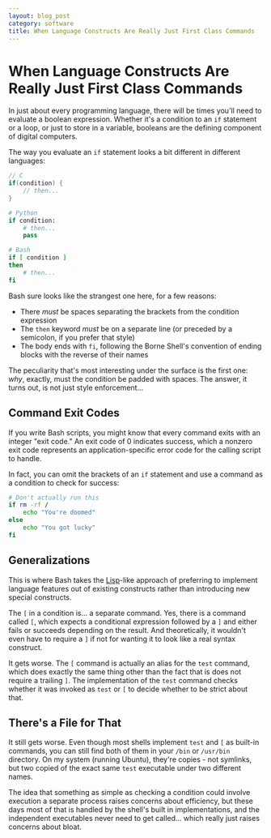 ```yaml
---
layout: blog_post
category: software
title: When Language Constructs Are Really Just First Class Commands
---
```


# When Language Constructs Are Really Just First Class Commands

In just about every programming language, there will be times you'll need to evaluate a boolean expression.
Whether it's a condition to an `if` statement or a loop, or just to store in a variable, booleans are the defining component of digital computers.

The way you evaluate an `if` statement looks a bit different in different languages:

```c
// C
if(condition) {
    // then...
}
```

```python
# Python
if condition:
    # then...
    pass
```

```bash
# Bash
if [ condition ]
then
    # then...
fi
```

Bash sure looks like the strangest one here, for a few reasons:

* There *must* be spaces separating the brackets from the condition expression
* The `then` keyword *must* be on a separate line (or preceded by a semicolon, if you prefer that style)
* The body ends with `fi`, following the Borne Shell's convention of ending blocks with the reverse of their names

The peculiarity that's most interesting under the surface is the first one: *why*, exactly, must the condition be padded with spaces.
The answer, it turns out, is not just style enforcement...

## Command Exit Codes

If you write Bash scripts, you might know that every command exits with an integer "exit code."
An exit code of 0 indicates success, which a nonzero exit code represents an application-specific error code for the calling script to handle.

In fact, you can omit the brackets of an `if` statement and use a command as a condition to check for success:

```bash
# Don't actually run this
if rm -rf /
    echo "You're doomed"
else
    echo "You got lucky"
fi
```

## Generalizations

This is where Bash takes the [Lisp](https://en.wikipedia.org/wiki/Lisp_(programming_language))-like approach of preferring to implement language features out of existing constructs rather than introducing new special constructs.

The `[` in a condition is... a separate command. Yes, there is a command called `[`, which expects a conditional expression followed by a `]` and either fails or succeeds depending on the result.
And theoretically, it wouldn't even have to require a `]` if not for wanting it to look like a real syntax construct.

It gets worse. The `[` command is actually an alias for the `test` command, which does exactly the same thing other than the fact that is does not require a trailing `]`. The implementation of the `test` command checks whether it was invoked as `test` or `[` to decide whether to be strict about that.

## There's a File for That

It still gets worse. Even though most shells implement `test` and `[` as built-in commands, you can still find both of them in your `/bin` or `/usr/bin` directory. On my system (running Ubuntu), they're copies - not symlinks, but two copied of the exact same `test` executable under two different names.

The idea that something as simple as checking a condition could involve execution a separate process raises concerns about efficiency, but these days most of that is handled by the shell's built in implementations, and the independent executables never need to get called... which really just raises concerns about bloat.